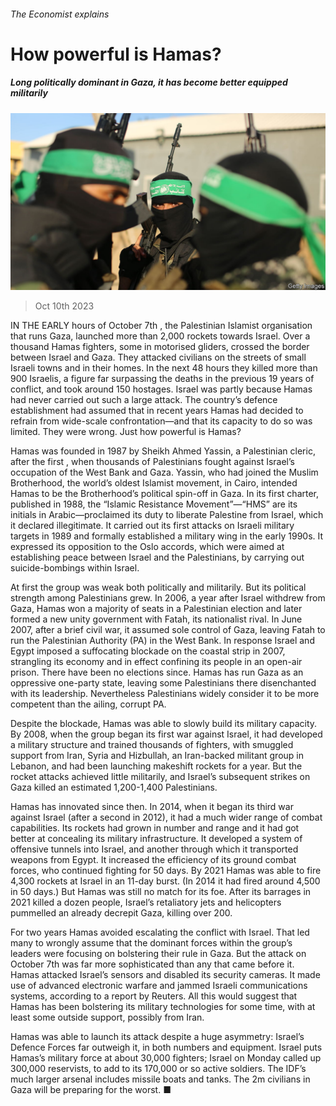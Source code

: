 ###### The Economist explains

# How powerful is Hamas? 

##### Long politically dominant in Gaza, it has become better equipped militarily 

![image](images/20231014_BLP506.jpg) 

> Oct 10th 2023 

IN THE EARLY hours of October 7th , the Palestinian Islamist organisation that runs Gaza, launched more than 2,000 rockets towards Israel. Over a thousand Hamas fighters, some in motorised gliders, crossed the border between Israel and Gaza. They attacked civilians on the streets of small Israeli towns and in their homes. In the next 48 hours they killed more than 900 Israelis, a figure far surpassing the deaths in the previous 19 years of conflict, and took around 150 hostages. Israel was  partly because Hamas had never carried out such a large attack. The country’s defence establishment had assumed that in recent years Hamas had decided to refrain from wide-scale confrontation—and that its capacity to do so was limited. They were wrong. Just how powerful is Hamas? 

Hamas was founded in 1987 by Sheikh Ahmed Yassin, a Palestinian cleric, after the first , when thousands of Palestinians fought against Israel’s occupation of the West Bank and Gaza. Yassin, who had joined the Muslim Brotherhood, the world’s oldest Islamist movement, in Cairo, intended Hamas to be the Brotherhood’s political spin-off in Gaza. In its first charter, published in 1988, the “Islamic Resistance Movement”—“HMS” are its initials in Arabic—proclaimed its duty to liberate Palestine from Israel, which it declared illegitimate. It carried out its first attacks on Israeli military targets in 1989 and formally established a military wing in the early 1990s. It expressed its opposition to the Oslo accords, which were aimed at establishing peace between Israel and the Palestinians, by carrying out suicide-bombings within Israel. 


At first the group was weak both politically and militarily. But its political strength among Palestinians grew. In 2006, a year after Israel withdrew from Gaza, Hamas won a majority of seats in a Palestinian election and later formed a new unity government with Fatah, its nationalist rival. In June 2007, after a brief civil war, it assumed sole control of Gaza, leaving Fatah to run the Palestinian Authority (PA) in the West Bank. In response Israel and Egypt imposed a suffocating blockade on the coastal strip in 2007, strangling its economy and in effect confining its people in an open-air prison. There have been no elections since. Hamas has run Gaza as an oppressive one-party state, leaving some Palestinians there disenchanted with its leadership. Nevertheless Palestinians widely consider it to be more competent than the ailing, corrupt PA. 

Despite the blockade, Hamas was able to slowly build its military capacity. By 2008, when the group began its first war against Israel, it had developed a military structure and trained thousands of fighters, with smuggled support from Iran, Syria and Hizbullah, an Iran-backed militant group in Lebanon, and had been launching makeshift rockets for a year. But the rocket attacks achieved little militarily, and Israel’s subsequent strikes on Gaza killed an estimated 1,200-1,400 Palestinians.

Hamas has innovated since then. In 2014, when it began its third war against Israel (after a second in 2012), it had a much wider range of combat capabilities. Its rockets had grown in number and range and it had got better at concealing its military infrastructure. It developed a system of offensive tunnels into Israel, and another through which it transported weapons from Egypt. It increased the efficiency of its ground combat forces, who continued fighting for 50 days. By 2021 Hamas was able to fire 4,300 rockets at Israel in an 11-day burst. (In 2014 it had fired around 4,500 in 50 days.) But Hamas was still no match for its foe. After its barrages in 2021 killed a dozen people, Israel’s retaliatory jets and helicopters pummelled an already decrepit Gaza, killing over 200. 

For two years Hamas avoided escalating the conflict with Israel. That led many to wrongly assume that the dominant forces within the group’s leaders were focusing on bolstering their rule in Gaza. But the attack on October 7th was far more sophisticated than any that came before it. Hamas attacked Israel’s sensors and disabled its security cameras. It made use of advanced electronic warfare and jammed Israeli communications systems, according to a report by Reuters. All this would suggest that Hamas has been bolstering its military technologies for some time, with at least some outside support, possibly from Iran. 

Hamas was able to launch its attack despite a huge asymmetry: Israel’s Defence Forces far outweigh it, in both numbers and equipment. Israel puts Hamas’s military force at about 30,000 fighters; Israel on Monday called up 300,000 reservists, to add to its 170,000 or so active soldiers. The IDF’s much larger arsenal includes missile boats and tanks. The 2m civilians in Gaza will be preparing for the worst. ■

